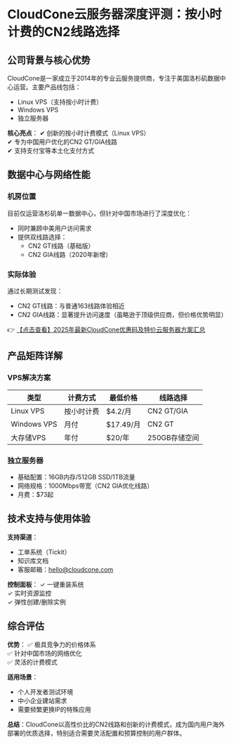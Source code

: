 # CloudCone云服务器深度评测：按小时计费的CN2线路选择

## 公司背景与核心优势

CloudCone是一家成立于2014年的专业云服务提供商，专注于美国洛杉矶数据中心运营。主要产品线包括：

- Linux VPS（支持按小时计费）
- Windows VPS
- 独立服务器

**核心亮点**：
✔ 创新的按小时计费模式（Linux VPS）  
✔ 专为中国用户优化的CN2 GT/GIA线路  
✔ 支持支付宝等本土化支付方式  

## 数据中心与网络性能

### 机房位置
目前仅运营洛杉矶单一数据中心，但针对中国市场进行了深度优化：

- 同时兼顾中美用户访问需求
- 提供双线路选择：
  - CN2 GT线路（基础版）
  - CN2 GIA线路（2020年新增）

### 实际体验
通过长期测试发现：
- CN2 GT线路：与普通163线路体验相近
- CN2 GIA线路：显著提升访问速度（虽略逊于顶级供应商，但价格优势明显）

👉 [【点击查看】2025年最新CloudCone优惠码及特价云服务器方案汇总](https://bit.ly/Cloudcone)

## 产品矩阵详解

### VPS解决方案
| 类型       | 计费方式   | 最低价格       | 线路选择       |
|------------|------------|----------------|----------------|
| Linux VPS  | 按小时计费 | $4.2/月        | CN2 GT/GIA     |
| Windows VPS| 月付       | $17.49/月      | CN2 GT         |
| 大存储VPS  | 年付       | $20/年         | 250GB存储空间  |

### 独立服务器
- 基础配置：16GB内存/512GB SSD/1TB流量
- 网络规格：1000Mbps带宽（CN2 GIA优化线路）
- 月费：$73起

## 技术支持与使用体验

**支持渠道**：
- 工单系统（Tickit）
- 知识库文档
- 客服邮箱：hello@cloudcone.com

**控制面板**：
✓ 一键重装系统  
✓ 实时资源监控  
✓ 弹性创建/删除实例  

## 综合评估

**优势**：
✅ 极具竞争力的价格体系  
✅ 针对中国市场的网络优化  
✅ 灵活的计费模式  

**适用场景**：
- 个人开发者测试环境
- 中小企业建站需求
- 需要频繁更换IP的特殊应用

**总结**：CloudCone以高性价比的CN2线路和创新的计费模式，成为国内用户海外部署的优质选择，特别适合需要灵活配置和预算控制的用户群体。